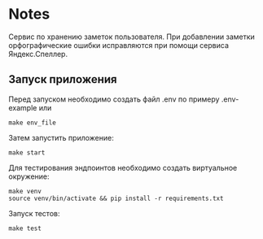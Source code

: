 # Notes
Сервис по хранению заметок пользователя. При добавлении заметки орфографические ошибки исправляются при помощи сервиса Яндекс.Спеллер.


## Запуск приложения
Перед запуском необходимо создать файл  .env по примеру .env-example или
    
    make env_file

Затем запустить приложение:

    make start

Для тестирования эндпоинтов необходимо создать виртуальное окружение:
	
	make venv
	source venv/bin/activate && pip install -r requirements.txt

Запуск тестов:

	make test